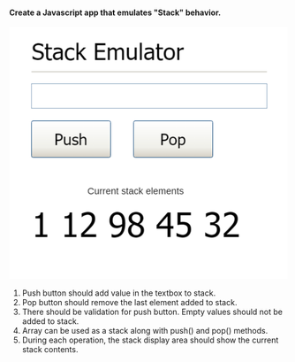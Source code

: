#### Create a Javascript app that emulates "Stack" behavior.
![stack](../../../images/stack.png)
1. Push button should add value in the textbox to stack.
2. Pop button should remove the last element added to stack.
3. There should be validation for push button. Empty values should not be added to stack.
4. Array can be used as a stack along with push() and pop() methods.
5. During each operation, the stack display area should show the current stack contents.
